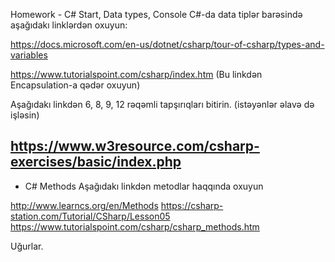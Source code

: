 Homework - C# Start, Data types, Console
C#-da data tiplər barəsində aşağıdakı linklərdən oxuyun:

https://docs.microsoft.com/en-us/dotnet/csharp/tour-of-csharp/types-and-variables

https://www.tutorialspoint.com/csharp/index.htm (Bu linkdən Encapsulation-a qədər oxuyun)

Aşağıdakı linkdən 6, 8, 9, 12 rəqəmli tapşırıqları bitirin. (istəyənlər əlavə də işləsin)

https://www.w3resource.com/csharp-exercises/basic/index.php
--------------------------------------------------------------------------------------------
- C# Methods
Aşağıdakı linkdən metodlar haqqında oxuyun

http://www.learncs.org/en/Methods
https://csharp-station.com/Tutorial/CSharp/Lesson05
https://www.tutorialspoint.com/csharp/csharp_methods.htm



Uğurlar.
